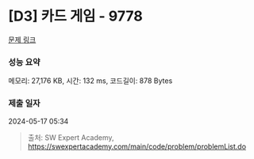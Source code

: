 # [D3] 카드 게임 - 9778 

[문제 링크](https://swexpertacademy.com/main/code/problem/problemDetail.do?contestProbId=AXE0YJiK3QcDFAVX) 

### 성능 요약

메모리: 27,176 KB, 시간: 132 ms, 코드길이: 878 Bytes

### 제출 일자

2024-05-17 05:34



> 출처: SW Expert Academy, https://swexpertacademy.com/main/code/problem/problemList.do